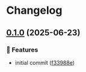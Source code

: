 # Changelog

## [0.1.0](https://github.com/segator/terralink/compare/v0.0.1...v0.1.0) (2025-06-23)


### 🎉 Features

* initial commit ([f33988e](https://github.com/segator/terralink/commit/f33988e370d30a5d4bbb37dea2f86a9a07fdeb37))
